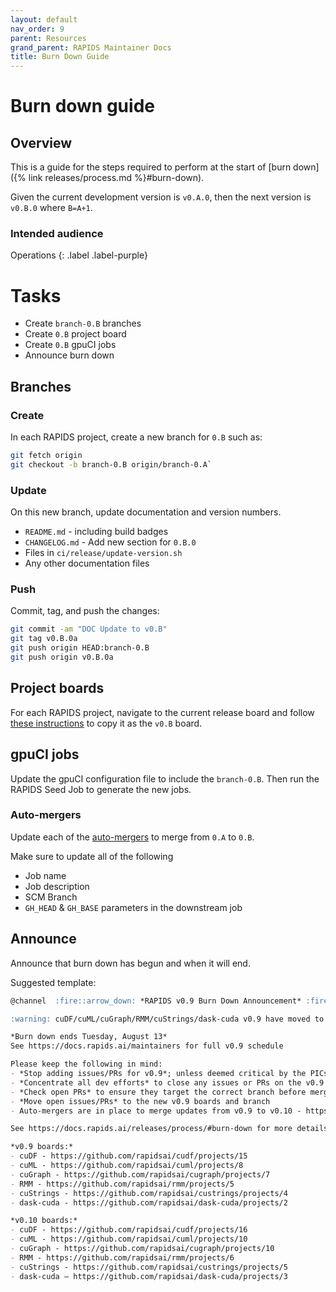 ```yaml
---
layout: default
nav_order: 9
parent: Resources
grand_parent: RAPIDS Maintainer Docs
title: Burn Down Guide
---
```


# Burn down guide

## Overview

This is a guide for the steps required to perform at the start of [burn down]({% link releases/process.md %}#burn-down).

Given the current development version is `v0.A.0`, then the next version is `v0.B.0` where `B=A+1`.

### Intended audience

Operations
{: .label .label-purple}

# Tasks

* Create `branch-0.B` branches
* Create `0.B` project board
* Create `0.B` gpuCI jobs
* Announce burn down

## Branches

### Create
In each RAPIDS project, create a new branch for `0.B` such as:

```bash
git fetch origin
git checkout -b branch-0.B origin/branch-0.A`
```

### Update

On this new branch, update documentation and version numbers.

* `README.md` - including build badges
* `CHANGELOG.md` - Add new section for `0.B.0`
* Files in `ci/release/update-version.sh`
* Any other documentation files

### Push

Commit, tag, and push the changes:

```bash
git commit -am "DOC Update to v0.B"
git tag v0.B.0a
git push origin HEAD:branch-0.B
git push origin v0.B.0a
```

## Project boards

For each RAPIDS project, navigate to the current release board and follow [these instructions](https://help.github.com/en/articles/copying-a-project-board) to copy it as the `v0.B` board.

## gpuCI jobs

Update the gpuCI configuration file to include the `branch-0.B`. Then run the RAPIDS Seed Job to generate the new jobs.

### Auto-mergers

Update each of the [auto-mergers](https://gpuci.gpuopenanalytics.com/view/gpuCI%20-%20auto-mergers/) to merge from `0.A` to `0.B`.

Make sure to update all of the following
* Job name
* Job description
* SCM Branch
* `GH_HEAD` & `GH_BASE` parameters in the downstream job

## Announce

Announce that burn down has begun and when it will end.

Suggested template:

```markdown
@channel  :fire::arrow_down: *RAPIDS v0.9 Burn Down Announcement* :fire::arrow_down:

:warning: cuDF/cuML/cuGraph/RMM/cuStrings/dask-cuda v0.9 have moved to the burn down stage - `branch-0.10` is available but *not the default branch yet*

*Burn down ends Tuesday, August 13*
See https://docs.rapids.ai/maintainers for full v0.9 schedule

Please keep the following in mind:
- *Stop adding issues/PRs for v0.9*; unless deemed critical by the PICs
- *Concentrate all dev efforts* to close any issues or PRs on the v0.9 boards
- *Check open PRs* to ensure they target the correct branch before merging
- *Move open issues/PRs* to the new v0.9 boards and branch
- Auto-mergers are in place to merge updates from v0.9 to v0.10 - https://gpuci.gpuopenanalytics.com/view/gpuCI%20-%20auto-mergers/

See https://docs.rapids.ai/releases/process/#burn-down for more details on the burn down and development process.

*v0.9 boards:*
- cuDF - https://github.com/rapidsai/cudf/projects/15
- cuML - https://github.com/rapidsai/cuml/projects/8
- cuGraph - https://github.com/rapidsai/cugraph/projects/7
- RMM - https://github.com/rapidsai/rmm/projects/5
- cuStrings - https://github.com/rapidsai/custrings/projects/4
- dask-cuda - https://github.com/rapidsai/dask-cuda/projects/2

*v0.10 boards:*
- cuDF - https://github.com/rapidsai/cudf/projects/16
- cuML - https://github.com/rapidsai/cuml/projects/10
- cuGraph - https://github.com/rapidsai/cugraph/projects/10
- RMM - https://github.com/rapidsai/rmm/projects/6
- cuStrings - https://github.com/rapidsai/custrings/projects/5
- dask-cuda – https://github.com/rapidsai/dask-cuda/projects/3
```
